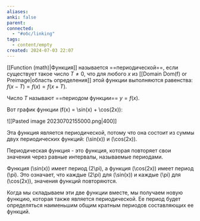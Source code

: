 ```yaml
---
aliases: 
anki: false
parent: 
connected:
  - "#обс/linking"
tags:
  - content/empty
created: 2024-07-03 22:07
---
```



[[Function (math)|Функция]] называется ==периодической==, если существует такое число $T≠0$, что для любого $x$ из [[Domain Dom(f) or Preimage|область определения]] этой функции выполняются равенства: 
$f (x-T)= f (x) =f (x+T)$.

Число $T$ называют ==периодом функции== $y=f (x)$.

Вот график функции \(f(x) = \sin(x) + \cos(2x)\):

![[Pasted image 20230702155000.png|400]]

Эта функция является периодической, потому что она состоит из суммы двух периодических функций: \(\sin(x)\) и \(\cos(2x)\). 

Периодическая функция - это функция, которая повторяет свои значения через равные интервалы, называемые периодами. 

Функция \(\sin(x)\) имеет период \(2\pi\), а функция \(\cos(2x)\) имеет период \(\pi\). Это означает, что каждые \(2\pi\) для \(\sin(x)\) и каждые \(\pi\) для \(\cos(2x)\), значения функций повторяются. 

Когда мы складываем эти две функции вместе, мы получаем новую функцию, которая также является периодической. Ее период будет определяться наименьшим общим кратным периодов составляющих ее функций.













